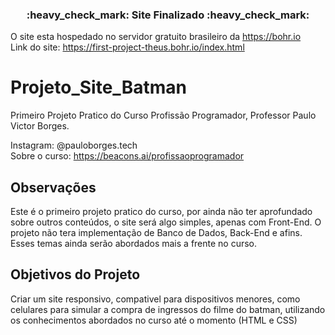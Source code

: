 <h3 align="center"> 
    :heavy_check_mark:  Site Finalizado  :heavy_check_mark:
</h3>

O site esta hospedado no servidor gratuito brasileiro da https://bohr.io <br>
Link do site: https://first-project-theus.bohr.io/index.html

# Projeto_Site_Batman
Primeiro Projeto Pratico do Curso Profissão Programador, Professor Paulo Victor Borges.

Instagram: @pauloborges.tech <br>
Sobre o curso: https://beacons.ai/profissaoprogramador

## Observações
<p>Este é o primeiro projeto pratico do curso, por ainda não ter aprofundado sobre outros conteúdos, o site será algo simples, apenas com Front-End. O projeto não tera implementação de Banco de Dados, Back-End e afins. Esses temas ainda serão abordados mais a frente no curso.</p> 

## Objetivos do Projeto
<p>Criar um site responsivo, compativel para dispositivos menores, como celulares para simular a compra de ingressos do filme do batman, utilizando os conhecimentos abordados no curso até o momento (HTML e CSS)</p>
